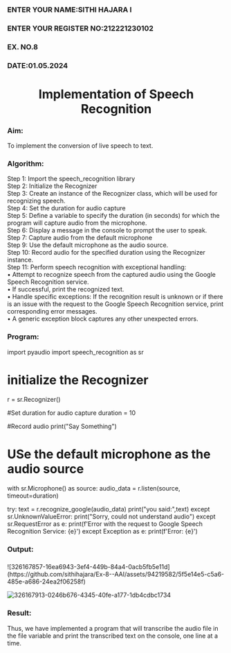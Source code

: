  <H3>ENTER YOUR NAME:SITHI HAJARA I</H3>
<H3>ENTER YOUR REGISTER NO:212221230102</H3>
<H3>EX. NO.8</H3>
<H3>DATE:01.05.2024</H3>
<H1 ALIGN =CENTER>Implementation of Speech Recognition</H1>
<H3>Aim:</H3> 
 To implement the conversion of live speech to text.<BR>
<h3>Algorithm:</h3>
Step 1: Import the speech_recognition library<Br>
Step 2: Initialize the Recognizer<Br>
Step 3: Create an instance of the Recognizer class, which will be used for recognizing speech.<Br>
Step 4: Set the duration for audio capture<Br>
Step 5: Define a variable to specify the duration (in seconds) for which the program will capture audio from the microphone.<Br>
Step 6: Display a message in the console to prompt the user to speak.<Br>
Step 7: Capture audio from the default microphone<Br>
Step 9: Use the default microphone as the audio source.<Br>
Step 10: Record audio for the specified duration using the Recognizer instance.<Br>
Step 11: Perform speech recognition with exceptional handling:<Br>
•	Attempt to recognize speech from the captured audio using the Google Speech Recognition service.<Br>
•	If successful, print the recognized text.<Br>
•	Handle specific exceptions: If the recognition result is unknown or if there is an issue with the request to the Google Speech Recognition service, print corresponding error messages.<Br>
•	A generic exception block captures any other unexpected errors.<Br>
<H3>Program:</H3>


import pyaudio
import speech_recognition as sr

# initialize the Recognizer
r = sr.Recognizer()

#Set duration for audio capture
duration = 10

#Record audio
print("Say Something")

# USe the default microphone as the audio source
with sr.Microphone() as source:
    audio_data = r.listen(source, timeout=duration)

try:
    text = r.recognize_google(audio_data)
    print("you said:",text)
except sr.UnknownValueError:
    print("Sorry, could not understand audio")
except sr.RequestError as e:
    print(f'Error with the request to Google Speech Recognition Service: {e}')
except Exception as e:
    print(f'Error: {e}')
    
<H3> Output:<H3></H3>
![326167857-16ea6943-3ef4-449b-84a4-0acb5fb5e11d](https://github.com/sithihajara/Ex-8--AAI/assets/94219582/5f5e14e5-c5a6-485e-a686-24ea2f06258f)


![326167913-0246b676-4345-40fe-a177-1db4cdbc1734](https://github.com/sithihajara/Ex-8--AAI/assets/94219582/557aaf94-f319-4a04-bde0-69bf833143ff)
</H3>
<H3> Result:</H3>
Thus, we have implemented a program that will transcribe the audio file in the file variable and print the transcribed text on the console, one line at a time.
